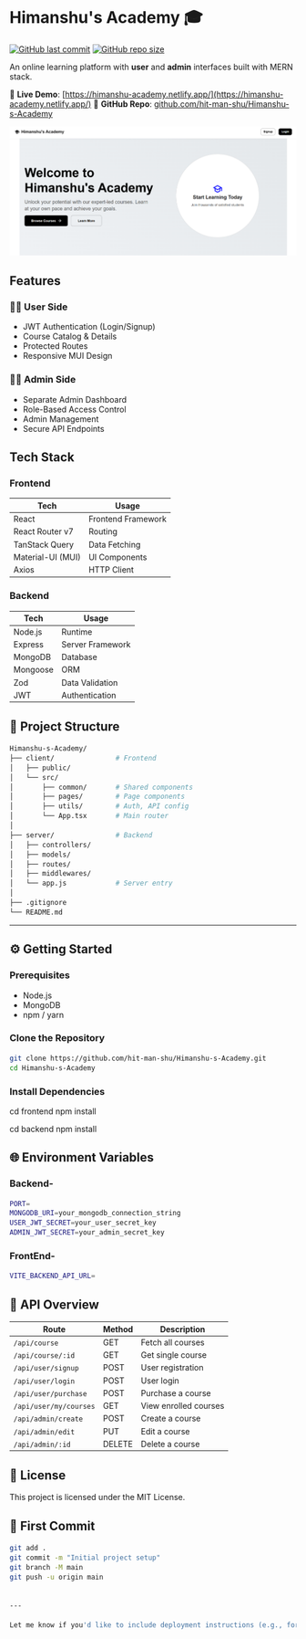 # Himanshu's Academy 🎓

[![GitHub last commit](https://img.shields.io/github/last-commit/hit-man-shu/Himanshu-s-Academy)](https://github.com/hit-man-shu/Himanshu-s-Academy/commits/main)
[![GitHub repo size](https://img.shields.io/github/repo-size/hit-man-shu/Himanshu-s-Academy)](https://github.com/hit-man-shu/Himanshu-s-Academy)

An online learning platform with **user** and **admin** interfaces built with MERN stack.

🔗 **Live Demo**: [https://himanshu-academy.netlify.app/](https://himanshu-academy.netlify.app/)
📂 **GitHub Repo**: [github.com/hit-man-shu/Himanshu-s-Academy](https://github.com/hit-man-shu/Himanshu-s-Academy)

![App Screenshot](image.png) <!-- Replace with actual screenshot -->

## Features

### 👨‍🎤 User Side

- JWT Authentication (Login/Signup)
- Course Catalog & Details
- Protected Routes
- Responsive MUI Design

### 👨‍💼 Admin Side

- Separate Admin Dashboard
- Role-Based Access Control
- Admin Management
- Secure API Endpoints

## Tech Stack

### Frontend

| Tech              | Usage              |
| ----------------- | ------------------ |
| React             | Frontend Framework |
| React Router v7   | Routing            |
| TanStack Query    | Data Fetching      |
| Material-UI (MUI) | UI Components      |
| Axios             | HTTP Client        |

### Backend

| Tech     | Usage            |
| -------- | ---------------- |
| Node.js  | Runtime          |
| Express  | Server Framework |
| MongoDB  | Database         |
| Mongoose | ORM              |
| Zod      | Data Validation  |
| JWT      | Authentication   |


## 📁 Project Structure
```bash
Himanshu-s-Academy/
├── client/               # Frontend
│   ├── public/
│   └── src/
│       ├── common/       # Shared components
│       ├── pages/        # Page components
│       ├── utils/        # Auth, API config
│       └── App.tsx       # Main router
│
├── server/               # Backend
│   ├── controllers/
│   ├── models/
│   ├── routes/
│   ├── middlewares/
│   └── app.js            # Server entry
│
├── .gitignore
└── README.md
```
---

## ⚙️ Getting Started

### Prerequisites

- Node.js
- MongoDB
- npm / yarn

### Clone the Repository

```bash
git clone https://github.com/hit-man-shu/Himanshu-s-Academy.git
cd Himanshu-s-Academy
```

### Install Dependencies

cd frontend
npm install

cd backend
npm install

## 🌐 Environment Variables

### Backend-

```bash
PORT=
MONGODB_URI=your_mongodb_connection_string
USER_JWT_SECRET=your_user_secret_key
ADMIN_JWT_SECRET=your_admin_secret_key
```

### FrontEnd-
```bash
VITE_BACKEND_API_URL=
```

## 📡 API Overview

| Route                  | Method | Description           |
| ---------------------- | ------ | --------------------- |
| `/api/course`          | GET    | Fetch all courses     |
| `/api/course/:id`      | GET    | Get single course     |
| `/api/user/signup`     | POST   | User registration     |
| `/api/user/login`      | POST   | User login            |
| `/api/user/purchase`   | POST   | Purchase a course     |
| `/api/user/my/courses` | GET    | View enrolled courses |
| `/api/admin/create`    | POST   | Create a course       |
| `/api/admin/edit`      | PUT    | Edit a course         |
| `/api/admin/:id`       | DELETE | Delete a course       |

## 📝 License

This project is licensed under the MIT License.

## 📌 First Commit

```bash
git add .
git commit -m "Initial project setup"
git branch -M main
git push -u origin main


---

Let me know if you'd like to include deployment instructions (e.g., for Vercel/Render) or database schema references too.
```

